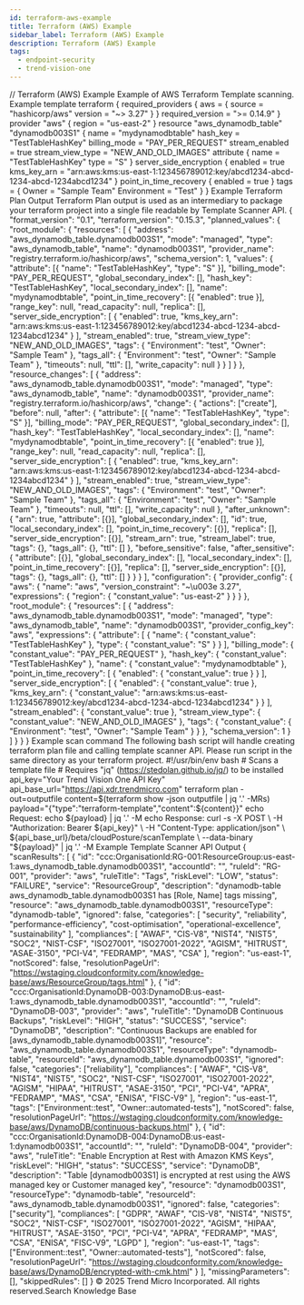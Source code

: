 ```yaml
---
id: terraform-aws-example
title: Terraform (AWS) Example
sidebar_label: Terraform (AWS) Example
description: Terraform (AWS) Example
tags:
  - endpoint-security
  - trend-vision-one
---
```


/*<![CDATA[*/ $('#title').html($('meta[name=map-description]').attr('content')); /*]]>*/ Terraform (AWS) Example Example of AWS Terraform Template scanning. Example template terraform { required_providers { aws = { source = "hashicorp/aws" version = "~> 3.27" } } required_version = ">= 0.14.9" } provider "aws" { region = "us-east-2" } resource "aws_dynamodb_table" "dynamodb003S1" { name = "mydynamodbtable" hash_key = "TestTableHashKey" billing_mode = "PAY_PER_REQUEST" stream_enabled = true stream_view_type = "NEW_AND_OLD_IMAGES" attribute { name = "TestTableHashKey" type = "S" } server_side_encryption { enabled = true kms_key_arn = "arn:aws:kms:us-east-1:123456789012:key/abcd1234-abcd-1234-abcd-1234abcd1234" } point_in_time_recovery { enabled = true } tags = { Owner = "Sample Team" Environment = "Test" } } Example Terraform Plan Output Terraform Plan output is used as an intermediary to package your terraform project into a single file readable by Template Scanner API. { "format_version": "0.1", "terraform_version": "0.15.3", "planned_values": { "root_module": { "resources": [ { "address": "aws_dynamodb_table.dynamodb003S1", "mode": "managed", "type": "aws_dynamodb_table", "name": "dynamodb003S1", "provider_name": "registry.terraform.io/hashicorp/aws", "schema_version": 1, "values": { "attribute": [{ "name": "TestTableHashKey", "type": "S" }], "billing_mode": "PAY_PER_REQUEST", "global_secondary_index": [], "hash_key": "TestTableHashKey", "local_secondary_index": [], "name": "mydynamodbtable", "point_in_time_recovery": [{ "enabled": true }], "range_key": null, "read_capacity": null, "replica": [], "server_side_encryption": [ { "enabled": true, "kms_key_arn": "arn:aws:kms:us-east-1:123456789012:key/abcd1234-abcd-1234-abcd-1234abcd1234" } ], "stream_enabled": true, "stream_view_type": "NEW_AND_OLD_IMAGES", "tags": { "Environment": "test", "Owner": "Sample Team" }, "tags_all": { "Environment": "test", "Owner": "Sample Team" }, "timeouts": null, "ttl": [], "write_capacity": null } } ] } }, "resource_changes": [ { "address": "aws_dynamodb_table.dynamodb003S1", "mode": "managed", "type": "aws_dynamodb_table", "name": "dynamodb003S1", "provider_name": "registry.terraform.io/hashicorp/aws", "change": { "actions": ["create"], "before": null, "after": { "attribute": [{ "name": "TestTableHashKey", "type": "S" }], "billing_mode": "PAY_PER_REQUEST", "global_secondary_index": [], "hash_key": "TestTableHashKey", "local_secondary_index": [], "name": "mydynamodbtable", "point_in_time_recovery": [{ "enabled": true }], "range_key": null, "read_capacity": null, "replica": [], "server_side_encryption": [ { "enabled": true, "kms_key_arn": "arn:aws:kms:us-east-1:123456789012:key/abcd1234-abcd-1234-abcd-1234abcd1234" } ], "stream_enabled": true, "stream_view_type": "NEW_AND_OLD_IMAGES", "tags": { "Environment": "test", "Owner": "Sample Team" }, "tags_all": { "Environment": "test", "Owner": "Sample Team" }, "timeouts": null, "ttl": [], "write_capacity": null }, "after_unknown": { "arn": true, "attribute": [{}], "global_secondary_index": [], "id": true, "local_secondary_index": [], "point_in_time_recovery": [{}], "replica": [], "server_side_encryption": [{}], "stream_arn": true, "stream_label": true, "tags": {}, "tags_all": {}, "ttl": [] }, "before_sensitive": false, "after_sensitive": { "attribute": [{}], "global_secondary_index": [], "local_secondary_index": [], "point_in_time_recovery": [{}], "replica": [], "server_side_encryption": [{}], "tags": {}, "tags_all": {}, "ttl": [] } } } ], "configuration": { "provider_config": { "aws": { "name": "aws", "version_constraint": "~\u003e 3.27", "expressions": { "region": { "constant_value": "us-east-2" } } } }, "root_module": { "resources": [ { "address": "aws_dynamodb_table.dynamodb003S1", "mode": "managed", "type": "aws_dynamodb_table", "name": "dynamodb003S1", "provider_config_key": "aws", "expressions": { "attribute": [ { "name": { "constant_value": "TestTableHashKey" }, "type": { "constant_value": "S" } } ], "billing_mode": { "constant_value": "PAY_PER_REQUEST" }, "hash_key": { "constant_value": "TestTableHashKey" }, "name": { "constant_value": "mydynamodbtable" }, "point_in_time_recovery": [ { "enabled": { "constant_value": true } } ], "server_side_encryption": [ { "enabled": { "constant_value": true }, "kms_key_arn": { "constant_value": "arn:aws:kms:us-east-1:123456789012:key/abcd1234-abcd-1234-abcd-1234abcd1234" } } ], "stream_enabled": { "constant_value": true }, "stream_view_type": { "constant_value": "NEW_AND_OLD_IMAGES" }, "tags": { "constant_value": { "Environment": "test", "Owner": "Sample Team" } } }, "schema_version": 1 } ] } } } Example scan command The following bash script will handle creating terraform plan file and calling template scanner API. Please run script in the same directory as your terraform project. #!/usr/bin/env bash # Scans a template file # Requires "jq" (https://stedolan.github.io/jq/) to be installed api_key="Your Trend Vision One API Key" api_base_url="https://api.xdr.trendmicro.com" terraform plan -out=outputfile content=$(terraform show -json outputfile | jq '.' -MRs) payload="{\"type\":\"terraform-template\",\"content\":${content}}" echo Request: echo ${payload} | jq '.' -M echo Response: curl -s -X POST \ -H "Authorization: Bearer ${api_key}" \ -H "Content-Type: application/json" \ ${api_base_url}/beta/cloudPosture/scanTemplate \ --data-binary "${payload}" | jq '.' -M Example Template Scanner API Output { "scanResults": [ { "id": "ccc:OrganisationId:RG-001:ResourceGroup:us-east-1:aws_dynamodb_table.dynamodb003S1", "accountId": "", "ruleId": "RG-001", "provider": "aws", "ruleTitle": "Tags", "riskLevel": "LOW", "status": "FAILURE", "service": "ResourceGroup", "description": "dynamodb-table aws_dynamodb_table.dynamodb003S1 has [Role, Name] tags missing", "resource": "aws_dynamodb_table.dynamodb003S1", "resourceType": "dynamodb-table", "ignored": false, "categories": [ "security", "reliability", "performance-efficiency", "cost-optimisation", "operational-excellence", "sustainability" ], "compliances": [ "AWAF", "CIS-V8", "NIST4", "NIST5", "SOC2", "NIST-CSF", "ISO27001", "ISO27001-2022", "AGISM", "HITRUST", "ASAE-3150", "PCI-V4", "FEDRAMP", "MAS", "CSA" ], "region": "us-east-1", "notScored": false, "resolutionPageUrl": "https://wstaging.cloudconformity.com/knowledge-base/aws/ResourceGroup/tags.html" }, { "id": "ccc:OrganisationId:DynamoDB-003:DynamoDB:us-east-1:aws_dynamodb_table.dynamodb003S1", "accountId": "", "ruleId": "DynamoDB-003", "provider": "aws", "ruleTitle": "DynamoDB Continuous Backups", "riskLevel": "HIGH", "status": "SUCCESS", "service": "DynamoDB", "description": "Continuous Backups are enabled for [aws_dynamodb_table.dynamodb003S1]", "resource": "aws_dynamodb_table.dynamodb003S1", "resourceType": "dynamodb-table", "resourceId": "aws_dynamodb_table.dynamodb003S1", "ignored": false, "categories": ["reliability"], "compliances": [ "AWAF", "CIS-V8", "NIST4", "NIST5", "SOC2", "NIST-CSF", "ISO27001", "ISO27001-2022", "AGISM", "HIPAA", "HITRUST", "ASAE-3150", "PCI", "PCI-V4", "APRA", "FEDRAMP", "MAS", "CSA", "ENISA", "FISC-V9" ], "region": "us-east-1", "tags": ["Environment::test", "Owner::automated-tests"], "notScored": false, "resolutionPageUrl": "https://wstaging.cloudconformity.com/knowledge-base/aws/DynamoDB/continuous-backups.html" }, { "id": "ccc:OrganisationId:DynamoDB-004:DynamoDB:us-east-1:dynamodb003S1", "accountId": "", "ruleId": "DynamoDB-004", "provider": "aws", "ruleTitle": "Enable Encryption at Rest with Amazon KMS Keys", "riskLevel": "HIGH", "status": "SUCCESS", "service": "DynamoDB", "description": "Table [dynamodb003S1] is encrypted at rest using the AWS managed key or Customer managed key", "resource": "dynamodb003S1", "resourceType": "dynamodb-table", "resourceId": "aws_dynamodb_table.dynamodb003S1", "ignored": false, "categories": ["security"], "compliances": [ "GDPR", "AWAF", "CIS-V8", "NIST4", "NIST5", "SOC2", "NIST-CSF", "ISO27001", "ISO27001-2022", "AGISM", "HIPAA", "HITRUST", "ASAE-3150", "PCI", "PCI-V4", "APRA", "FEDRAMP", "MAS", "CSA", "ENISA", "FISC-V9", "LGPD" ], "region": "us-east-1", "tags": ["Environment::test", "Owner::automated-tests"], "notScored": false, "resolutionPageUrl": "https://wstaging.cloudconformity.com/knowledge-base/aws/DynamoDB/encrypted-with-cmk.html" } ], "missingParameters": [], "skippedRules": [] } © 2025 Trend Micro Incorporated. All rights reserved.Search Knowledge Base